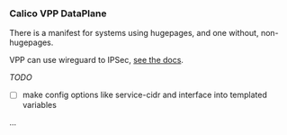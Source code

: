### Calico VPP DataPlane

There is a manifest for systems using hugepages, and one without, non-hugepages.

VPP can use wireguard to IPSec, [see the docs](https://docs.tigera.io/calico/latest/getting-started/kubernetes/vpp/getting-started).

_TODO_
- [ ] make config options like service-cidr and interface into templated variables

...
